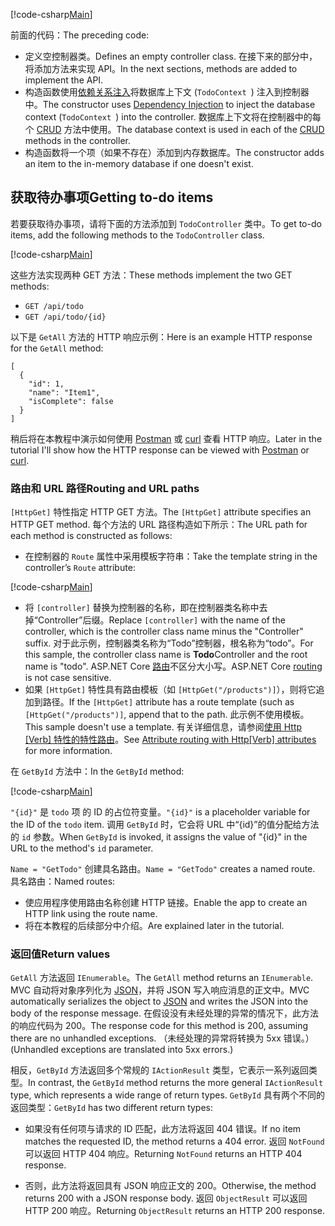 [!code-csharp[Main](../../tutorials/first-web-api/sample/TodoApi/Controllers/TodoController2.cs?name=snippet_todo1)]

<span data-ttu-id="f55b3-101">前面的代码：</span><span class="sxs-lookup"><span data-stu-id="f55b3-101">The preceding code:</span></span>

* <span data-ttu-id="f55b3-102">定义空控制器类。</span><span class="sxs-lookup"><span data-stu-id="f55b3-102">Defines an empty controller class.</span></span> <span data-ttu-id="f55b3-103">在接下来的部分中，将添加方法来实现 API。</span><span class="sxs-lookup"><span data-stu-id="f55b3-103">In the next sections, methods are added to implement the API.</span></span>
* <span data-ttu-id="f55b3-104">构造函数使用[依赖关系注入](xref:fundamentals/dependency-injection)将数据库上下文 (`TodoContext `) 注入到控制器中。</span><span class="sxs-lookup"><span data-stu-id="f55b3-104">The constructor uses [Dependency Injection](xref:fundamentals/dependency-injection) to inject the database context (`TodoContext `) into the controller.</span></span> <span data-ttu-id="f55b3-105">数据库上下文将在控制器中的每个 [CRUD](https://wikipedia.org/wiki/Create,_read,_update_and_delete) 方法中使用。</span><span class="sxs-lookup"><span data-stu-id="f55b3-105">The database context is used in each of the [CRUD](https://wikipedia.org/wiki/Create,_read,_update_and_delete) methods in the controller.</span></span>
* <span data-ttu-id="f55b3-106">构造函数将一个项（如果不存在）添加到内存数据库。</span><span class="sxs-lookup"><span data-stu-id="f55b3-106">The constructor adds an item to the in-memory database if one doesn't exist.</span></span>

## <a name="getting-to-do-items"></a><span data-ttu-id="f55b3-107">获取待办事项</span><span class="sxs-lookup"><span data-stu-id="f55b3-107">Getting to-do items</span></span>

<span data-ttu-id="f55b3-108">若要获取待办事项，请将下面的方法添加到 `TodoController` 类中。</span><span class="sxs-lookup"><span data-stu-id="f55b3-108">To get to-do items, add the following methods to the `TodoController` class.</span></span>

[!code-csharp[Main](../../tutorials/first-web-api/sample/TodoApi/Controllers/TodoController.cs?name=snippet_GetAll)]

<span data-ttu-id="f55b3-109">这些方法实现两种 GET 方法：</span><span class="sxs-lookup"><span data-stu-id="f55b3-109">These methods implement the two GET methods:</span></span>

* `GET /api/todo`
* `GET /api/todo/{id}`

<span data-ttu-id="f55b3-110">以下是 `GetAll` 方法的 HTTP 响应示例：</span><span class="sxs-lookup"><span data-stu-id="f55b3-110">Here is an example HTTP response for the `GetAll` method:</span></span>

```
[
  {
    "id": 1,
    "name": "Item1",
    "isComplete": false
  }
]
   ```

<span data-ttu-id="f55b3-111">稍后将在本教程中演示如何使用 [Postman](https://www.getpostman.com/) 或 [curl](https://developer.apple.com/legacy/library/documentation/Darwin/Reference/ManPages/man1/curl.1.html) 查看 HTTP 响应。</span><span class="sxs-lookup"><span data-stu-id="f55b3-111">Later in the tutorial I'll show how the HTTP response can be viewed with [Postman](https://www.getpostman.com/) or [curl](https://developer.apple.com/legacy/library/documentation/Darwin/Reference/ManPages/man1/curl.1.html).</span></span>

### <a name="routing-and-url-paths"></a><span data-ttu-id="f55b3-112">路由和 URL 路径</span><span class="sxs-lookup"><span data-stu-id="f55b3-112">Routing and URL paths</span></span>

<span data-ttu-id="f55b3-113">`[HttpGet]` 特性指定 HTTP GET 方法。</span><span class="sxs-lookup"><span data-stu-id="f55b3-113">The `[HttpGet]` attribute specifies an HTTP GET method.</span></span> <span data-ttu-id="f55b3-114">每个方法的 URL 路径构造如下所示：</span><span class="sxs-lookup"><span data-stu-id="f55b3-114">The URL path for each method is constructed as follows:</span></span>

* <span data-ttu-id="f55b3-115">在控制器的 `Route` 属性中采用模板字符串：</span><span class="sxs-lookup"><span data-stu-id="f55b3-115">Take the template string in the controller’s `Route` attribute:</span></span>

[!code-csharp[Main](../../tutorials/first-web-api/sample/TodoApi/Controllers/TodoController.cs?name=TodoController&highlight=3)]

* <span data-ttu-id="f55b3-116">将 `[controller]` 替换为控制器的名称，即在控制器类名称中去掉“Controller”后缀。</span><span class="sxs-lookup"><span data-stu-id="f55b3-116">Replace `[controller]` with the name of the controller, which is the controller class name minus the "Controller" suffix.</span></span> <span data-ttu-id="f55b3-117">对于此示例，控制器类名称为“Todo”控制器，根名称为“todo”。</span><span class="sxs-lookup"><span data-stu-id="f55b3-117">For this sample, the controller class name is **Todo**Controller and the root name is "todo".</span></span> <span data-ttu-id="f55b3-118">ASP.NET Core [路由](xref:mvc/controllers/routing)不区分大小写。</span><span class="sxs-lookup"><span data-stu-id="f55b3-118">ASP.NET Core [routing](xref:mvc/controllers/routing) is not case sensitive.</span></span>
* <span data-ttu-id="f55b3-119">如果 `[HttpGet]` 特性具有路由模板（如 `[HttpGet("/products")]`），则将它追加到路径。</span><span class="sxs-lookup"><span data-stu-id="f55b3-119">If the `[HttpGet]` attribute has a route template (such as `[HttpGet("/products")]`, append that to the path.</span></span> <span data-ttu-id="f55b3-120">此示例不使用模板。</span><span class="sxs-lookup"><span data-stu-id="f55b3-120">This sample doesn't use a template.</span></span> <span data-ttu-id="f55b3-121">有关详细信息，请参阅[使用 Http [Verb] 特性的特性路由](xref:mvc/controllers/routing#attribute-routing-with-httpverb-attributes)。</span><span class="sxs-lookup"><span data-stu-id="f55b3-121">See [Attribute routing with Http[Verb] attributes](xref:mvc/controllers/routing#attribute-routing-with-httpverb-attributes) for more information.</span></span>

<span data-ttu-id="f55b3-122">在 `GetById` 方法中：</span><span class="sxs-lookup"><span data-stu-id="f55b3-122">In the `GetById` method:</span></span>

[!code-csharp[Main](../../tutorials/first-web-api/sample/TodoApi/Controllers/TodoController.cs?name=snippet_GetByID&highlight=1-2)]

<span data-ttu-id="f55b3-123">`"{id}"` 是 `todo` 项 的 ID 的占位符变量。</span><span class="sxs-lookup"><span data-stu-id="f55b3-123">`"{id}"` is a placeholder variable for the ID of the `todo` item.</span></span> <span data-ttu-id="f55b3-124">调用 `GetById` 时，它会将 URL 中“{id}”的值分配给方法的 `id` 参数。</span><span class="sxs-lookup"><span data-stu-id="f55b3-124">When `GetById` is invoked, it assigns the value of "{id}" in the URL to the method's `id` parameter.</span></span>

<span data-ttu-id="f55b3-125">`Name = "GetTodo"` 创建具名路由。</span><span class="sxs-lookup"><span data-stu-id="f55b3-125">`Name = "GetTodo"` creates a named route.</span></span> <span data-ttu-id="f55b3-126">具名路由：</span><span class="sxs-lookup"><span data-stu-id="f55b3-126">Named routes:</span></span>

* <span data-ttu-id="f55b3-127">使应用程序使用路由名称创建 HTTP 链接。</span><span class="sxs-lookup"><span data-stu-id="f55b3-127">Enable the app to create an HTTP link using the route name.</span></span>
* <span data-ttu-id="f55b3-128">将在本教程的后续部分中介绍。</span><span class="sxs-lookup"><span data-stu-id="f55b3-128">Are explained later in the tutorial.</span></span>

### <a name="return-values"></a><span data-ttu-id="f55b3-129">返回值</span><span class="sxs-lookup"><span data-stu-id="f55b3-129">Return values</span></span>

<span data-ttu-id="f55b3-130">`GetAll` 方法返回 `IEnumerable`。</span><span class="sxs-lookup"><span data-stu-id="f55b3-130">The `GetAll` method returns an `IEnumerable`.</span></span> <span data-ttu-id="f55b3-131">MVC 自动将对象序列化为 [JSON](http://www.json.org/)，并将 JSON 写入响应消息的正文中。</span><span class="sxs-lookup"><span data-stu-id="f55b3-131">MVC automatically serializes the object to [JSON](http://www.json.org/) and writes the JSON into the body of the response message.</span></span> <span data-ttu-id="f55b3-132">在假设没有未经处理的异常的情况下，此方法的响应代码为 200。</span><span class="sxs-lookup"><span data-stu-id="f55b3-132">The response code for this method is 200, assuming there are no unhandled exceptions.</span></span> <span data-ttu-id="f55b3-133">（未经处理的异常将转换为 5xx 错误。）</span><span class="sxs-lookup"><span data-stu-id="f55b3-133">(Unhandled exceptions are translated into 5xx errors.)</span></span>

<span data-ttu-id="f55b3-134">相反，`GetById` 方法返回多个常规的 `IActionResult` 类型，它表示一系列返回类型。</span><span class="sxs-lookup"><span data-stu-id="f55b3-134">In contrast, the `GetById` method returns the more general `IActionResult` type, which represents a wide range of return types.</span></span> <span data-ttu-id="f55b3-135">`GetById` 具有两个不同的返回类型：</span><span class="sxs-lookup"><span data-stu-id="f55b3-135">`GetById` has two different return types:</span></span>

* <span data-ttu-id="f55b3-136">如果没有任何项与请求的 ID 匹配，此方法将返回 404 错误。</span><span class="sxs-lookup"><span data-stu-id="f55b3-136">If no item matches the requested ID, the method returns a 404 error.</span></span> <span data-ttu-id="f55b3-137">返回 `NotFound` 可以返回 HTTP 404 响应。</span><span class="sxs-lookup"><span data-stu-id="f55b3-137">Returning `NotFound` returns an HTTP 404 response.</span></span>

* <span data-ttu-id="f55b3-138">否则，此方法将返回具有 JSON 响应正文的 200。</span><span class="sxs-lookup"><span data-stu-id="f55b3-138">Otherwise, the method returns 200 with a JSON response body.</span></span> <span data-ttu-id="f55b3-139">返回 `ObjectResult` 可以返回 HTTP 200 响应。</span><span class="sxs-lookup"><span data-stu-id="f55b3-139">Returning `ObjectResult` returns an HTTP 200 response.</span></span>

